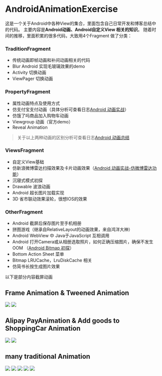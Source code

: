 




# AndroidAnimationExercise

这是一个关于Android中各种View的集合，里面包含自己日常开发和博客总结中的代码。
主要内容是**Android动画、Android自定义View 相关的知识**。
随着时间的推移，里面积累的很多代码，大致用4个Fragment 做了分类：

### TraditionFragment

- 传统动画即帧动画和补间动画相关的代码
- Blur Android 实现毛玻璃效果的demo
- Activity 切换动画
- ViewPager 切换动画

### PropertyFragment

- 属性动画特点及使用方式
- 仿支付宝支付动画（具体分析可查看日志[Android 动画实战](http://www.jianshu.com/p/d2e06a2e65ad)）
- 仿饿了吗商品加入购物车动画
- Viewgroup 动画（官方demo）
- Reveal Animation

>关于以上两种动画的区别分析可查看日志[Android 动画总结](http://www.jianshu.com/p/420629118c10)

### ViewsFragment

- 自定义View基础
- 仿新浪微博雷达扫描效果及卡片动画效果（[Android 动画实战-仿微博雷达功能](https://juejin.im/post/586d0f9eda2f600055cf3021)）
- 沉寝式模式初探
- Drawable 波浪动画
- Android 超长图片加载实现
- 3D 省市联动效果滚轮，很想IOS的效果

### OtherFragment

- Android 截屏后保存图片至手机相册
- 拼图游戏（继承自RelativeLayout的动画效果，来自鸿洋大神）
- Android WebView 中 Java于JavaScript 互相调用
- Android 打开Camera或从相册选取照片，如何正确压缩图片，确保不发生OOM （[Android Bitmap 初探](https://juejin.im/post/58bc1f11ac502e006b0957b7)）
- Bottom Action Sheet 菜单
- Bitmap LRUCache，LruDiskCache 相关
- 仿简书长按生成图片效果


以下是部分内容截屏动画



## Frame Animation & Tweened Animation ##

<img src="https://raw.githubusercontent.com/REBOOTERS/AndroidAnimationExercise/master/screen/frame.gif"/>
<img src="https://raw.githubusercontent.com/REBOOTERS/AndroidAnimationExercise/master/screen/rotate1.gif"/>



## Alipay PayAnimation  & Add goods to ShoppingCar Animation ##

<img src="https://raw.githubusercontent.com/REBOOTERS/AndroidAnimationExercise/master/screen/alipay.gif"/>
<img src="https://raw.githubusercontent.com/REBOOTERS/AndroidAnimationExercise/master/screen/shopcar.gif"/>


## many traditional Animation ##

<img src="https://raw.githubusercontent.com/REBOOTERS/AndroidAnimationExercise/master/screen/translate.gif"/>
<img src="https://raw.githubusercontent.com/REBOOTERS/AndroidAnimationExercise/master/screen/anim1.gif"/>
<img src="https://raw.githubusercontent.com/REBOOTERS/AndroidAnimationExercise/master/screen/anim2.gif"/>
<img src="https://raw.githubusercontent.com/REBOOTERS/AndroidAnimationExercise/master/screen/click1.gif"/>
<img src="https://raw.githubusercontent.com/REBOOTERS/AndroidAnimationExercise/master/screen/click2.gif"/>




